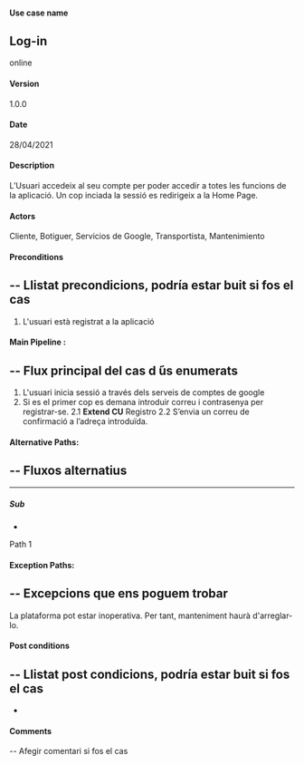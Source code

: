 #### Use case name
Log-in
-
online
#### Version
1.0.0
#### Date
28/04/2021
#### Description
L’Usuari accedeix al seu compte per poder accedir a totes les funcions de la aplicació. Un cop inciada la sessió es redirigeix a la Home Page.
#### Actors
Cliente, Botiguer, Servicios de Google, Transportista, Mantenimiento
#### Preconditions
--
Llistat precondicions, podría
estar buit si fos el cas
--
1. L'usuari està registrat a la aplicació
 
#### Main Pipeline :
--
Flux principal del cas d ́ús enumerats
--
1. L'usuari inicia sessió a través dels serveis de comptes de google
2. Si es el primer cop es demana introduir correu i contrasenya per registrar-se.
2.1 **Extend CU** Registro
2.2 S’envia un correu de confirmació a l’adreça introduïda.
#### Alternative Paths:
--
Fluxos alternatius
--
---
##### Sub
-
Path 1
#### Exception Paths:
--
Excepcions que ens poguem trobar
--
La plataforma pot estar inoperativa. Per tant, manteniment haurà d'arreglar-lo.
#### Post conditions
--
Llistat post condicions, podría estar buit si fos el cas
--
-
#### Comments
--
Afegir comentari si fos el cas

